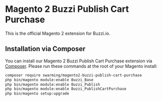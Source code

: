 Magento 2 Buzzi Publish Cart Purchase
=============================================

This is the official Magento 2 extension for Buzzi.io.

## Installation via Composer

You can install our Magento 2 Buzzi Publish Cart Purchase extension via [Composer](http://getcomposer.org/). Please run these commands at the root of your Magento install:
 ```bash
 composer require swarming/magento2-buzzi-publish-cart-purchase
 php bin/magento module:enable Buzzi_Base
 php bin/magento module:enable Buzzi_Publish
 php bin/magento module:enable Buzzi_PublishCartPurchase
 php bin/magento setup:upgrade
 ```
